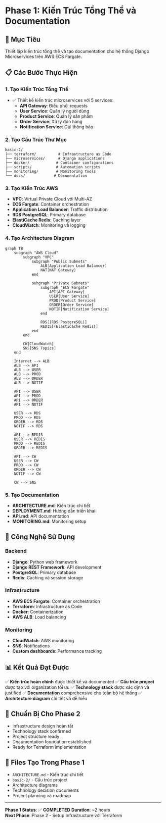# Phase 1: Kiến Trúc Tổng Thể và Documentation

## 🎯 Mục Tiêu
Thiết lập kiến trúc tổng thể và tạo documentation cho hệ thống Django Microservices trên AWS ECS Fargate.

## 📋 Các Bước Thực Hiện

### 1. Tạo Kiến Trúc Tổng Thể
- ✅ Thiết kế kiến trúc microservices với 5 services:
  - **API Gateway**: Điều phối requests
  - **User Service**: Quản lý người dùng
  - **Product Service**: Quản lý sản phẩm
  - **Order Service**: Xử lý đơn hàng
  - **Notification Service**: Gửi thông báo

### 2. Tạo Cấu Trúc Thư Mục
```
basic-2/
├── terraform/          # Infrastructure as Code
├── microservices/      # Django applications
├── docker/            # Container configurations
├── scripts/           # Automation scripts
├── monitoring/        # Monitoring tools
└── docs/             # Documentation
```

### 3. Tạo Kiến Trúc AWS
- **VPC**: Virtual Private Cloud với Multi-AZ
- **ECS Fargate**: Container orchestration
- **Application Load Balancer**: Traffic distribution
- **RDS PostgreSQL**: Primary database
- **ElastiCache Redis**: Caching layer
- **CloudWatch**: Monitoring và logging

### 4. Tạo Architecture Diagram
```mermaid
graph TB
    subgraph "AWS Cloud"
        subgraph "VPC"
            subgraph "Public Subnets"
                ALB[Application Load Balancer]
                NAT[NAT Gateway]
            end
            
            subgraph "Private Subnets"
                subgraph "ECS Fargate"
                    API[API Gateway]
                    USER[User Service]
                    PROD[Product Service]
                    ORDER[Order Service]
                    NOTIF[Notification Service]
                end
                
                RDS[(RDS PostgreSQL)]
                REDIS[(ElastiCache Redis)]
            end
        end
        
        CW[CloudWatch]
        SNS[SNS Topics]
    end
    
    Internet --> ALB
    ALB --> API
    ALB --> USER
    ALB --> PROD
    ALB --> ORDER
    ALB --> NOTIF
    
    API --> USER
    API --> PROD
    API --> ORDER
    API --> NOTIF
    
    USER --> RDS
    PROD --> RDS
    ORDER --> RDS
    NOTIF --> RDS
    
    API --> REDIS
    USER --> REDIS
    PROD --> REDIS
    ORDER --> REDIS
    
    API --> CW
    USER --> CW
    PROD --> CW
    ORDER --> CW
    NOTIF --> CW
    
    CW --> SNS
```

### 5. Tạo Documentation
- **ARCHITECTURE.md**: Kiến trúc chi tiết
- **DEPLOYMENT.md**: Hướng dẫn triển khai
- **API.md**: API documentation
- **MONITORING.md**: Monitoring setup

## 🔧 Công Nghệ Sử Dụng

### Backend
- **Django**: Python web framework
- **Django REST Framework**: API development
- **PostgreSQL**: Primary database
- **Redis**: Caching và session storage

### Infrastructure
- **AWS ECS Fargate**: Container orchestration
- **Terraform**: Infrastructure as Code
- **Docker**: Containerization
- **AWS ALB**: Load balancing

### Monitoring
- **CloudWatch**: AWS monitoring
- **SNS**: Notifications
- **Custom dashboards**: Performance tracking

## 📊 Kết Quả Đạt Được

✅ **Kiến trúc hoàn chỉnh** được thiết kế và documented
✅ **Cấu trúc project** được tạo với organization tối ưu
✅ **Technology stack** được xác định và justified
✅ **Documentation** comprehensive cho toàn bộ hệ thống
✅ **Architecture diagram** chi tiết và dễ hiểu

## 🚀 Chuẩn Bị Cho Phase 2

- Infrastructure design hoàn tất
- Technology stack confirmed
- Project structure ready
- Documentation foundation established
- Ready for Terraform implementation

## 📝 Files Tạo Trong Phase 1

- `ARCHITECTURE.md` - Kiến trúc chi tiết
- `basic-2/` - Cấu trúc project
- Architecture diagrams
- Technology decision documents
- Project planning và roadmap

---

**Phase 1 Status**: ✅ **COMPLETED**
**Duration**: ~2 hours  
**Next Phase**: Phase 2 - Setup Infrastructure với Terraform 
